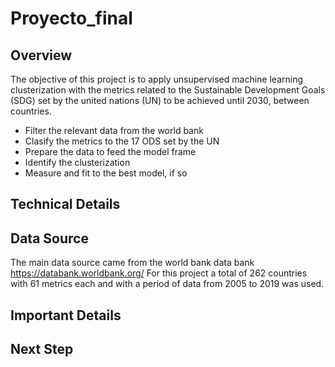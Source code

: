 # Proyecto_final

## Overview

The objective of this project is to apply unsupervised machine learning clusterization with the metrics related to the Sustainable Development Goals (SDG) set by the united nations (UN) to be achieved until 2030, between countries.

* Filter the relevant data from the world bank
* Clasify the metrics to the 17 ODS set by the UN
* Prepare the data to feed the model frame
* Identify the clusterization 
* Measure and fit to the best model, if so

## Technical Details

## Data Source

The main data source came from the world bank data bank https://databank.worldbank.org/
For this project a total of 262 countries with 61 metrics each and with a period of data from 2005 to 2019 was used.

## Important Details

## Next Step
